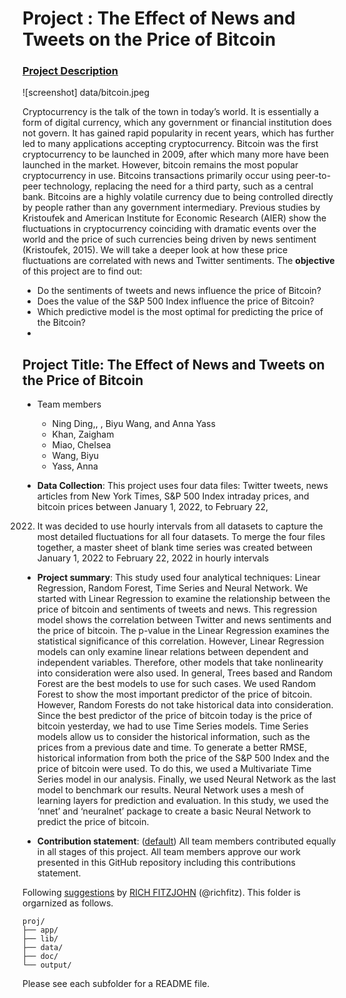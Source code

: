 # Project : The Effect of News and Tweets on the Price of Bitcoin

### [Project Description](doc/project2_desc.md)

![screenshot] data/bitcoin.jpeg

Cryptocurrency is the talk of the town in today’s world. It is essentially a form of digital
currency, which any government or financial institution does not govern. It has gained rapid
popularity in recent years, which has further led to many applications accepting cryptocurrency.
Bitcoin was the first cryptocurrency to be launched in 2009, after which many more have been
launched in the market. However, bitcoin remains the most popular cryptocurrency in use.
Bitcoins transactions primarily occur using peer-to-peer technology, replacing the need for a
third party, such as a central bank. Bitcoins are a highly volatile currency due to being controlled
directly by people rather than any government intermediary. Previous studies by Kristoufek and
American Institute for Economic Research (AIER) show the fluctuations in cryptocurrency
coinciding with dramatic events over the world and the price of such currencies being driven by
news sentiment (Kristoufek, 2015). We will take a deeper look at how these price fluctuations
are correlated with news and Twitter sentiments.
The **objective** of this project are to find out:

- Do the sentiments of tweets and news influence the price of Bitcoin?
- Does the value of the S&P 500 Index influence the price of Bitcoin?
- Which predictive model is the most optimal for predicting the price of the Bitcoin?
- 
## Project Title: The Effect of News and Tweets on the Price of Bitcoin

+ Team members
	+ Ning Ding,, , Biyu Wang, and Anna Yass
	+ Khan, Zaigham
	+ Miao, Chelsea
	+ Wang, Biyu
	+ Yass, Anna

+ **Data Collection**: This project uses four data files: Twitter tweets, news articles from New York Times,
S&P 500 Index intraday prices, and bitcoin prices between January 1, 2022, to February 22,
2022. It was decided to use hourly intervals from all datasets to capture the most detailed
fluctuations for all four datasets. To merge the four files together, a master sheet of blank time
series was created between January 1, 2022 to February 22, 2022 in hourly intervals 

+ **Project summary**: This study used four analytical techniques: Linear Regression, Random Forest, Time
Series and Neural Network. We started with Linear Regression to examine the relationship
between the price of bitcoin and sentiments of tweets and news. This regression model shows the
correlation between Twitter and news sentiments and the price of bitcoin. The p-value in the
Linear Regression examines the statistical significance of this correlation.
However, Linear Regression models can only examine linear relations between
dependent and independent variables. Therefore, other models that take nonlinearity into
consideration were also used. In general, Trees based and Random Forest are the best models to
use for such cases. We used Random Forest to show the most important predictor of the price of
bitcoin. However, Random Forests do not take historical data into consideration. Since the best
predictor of the price of bitcoin today is the price of bitcoin yesterday, we had to use Time Series
models. Time Series models allow us to consider the historical information, such as the prices
from a previous date and time. To generate a better RMSE, historical information from both the
price of the S&P 500 Index and the price of bitcoin were used. To do this, we used a Multivariate
Time Series model in our analysis. Finally, we used Neural Network as the last model to
benchmark our results. Neural Network uses a mesh of learning layers for prediction and
evaluation. In this study, we used the ‘nnet’ and ‘neuralnet’ package to create a basic Neural
Network to predict the price of bitcoin.

+ **Contribution statement**: ([default](doc/a_note_on_contributions.md)) All team members contributed equally in all stages of this project. All team members approve our work presented in this GitHub repository including this contributions statement.

Following [suggestions](http://nicercode.github.io/blog/2013-04-05-projects/) by [RICH FITZJOHN](http://nicercode.github.io/about/#Team) (@richfitz). This folder is orgarnized as follows.

```
proj/
├── app/
├── lib/
├── data/
├── doc/
└── output/
```

Please see each subfolder for a README file.


